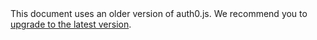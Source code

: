 <div class="alert alert-warning version-alert">
This document uses an older version of auth0.js. We recommend you to
<a href="/libraries/auth0js/v8/migration-guide">upgrade to the latest version</a>.
</div>